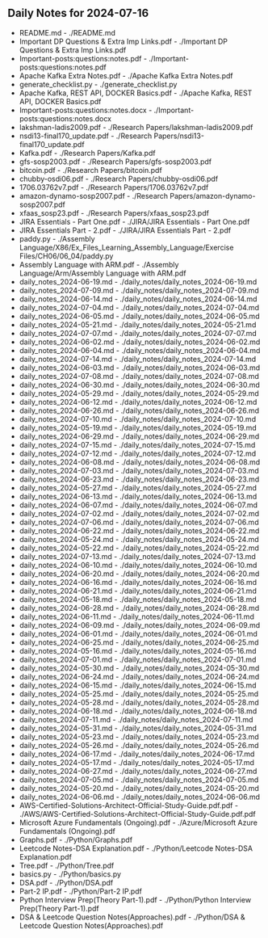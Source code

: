 ## Daily Notes for 2024-07-16

- README.md - ./README.md
- Important DP Questions & Extra Imp Links.pdf - ./Important DP Questions & Extra Imp Links.pdf
- Important-posts:questions:notes.pdf - ./Important-posts:questions:notes.pdf
- Apache Kafka Extra Notes.pdf - ./Apache Kafka Extra Notes.pdf
- generate_checklist.py - ./generate_checklist.py
- Apache Kafka, REST API, DOCKER Basics.pdf - ./Apache Kafka, REST API, DOCKER Basics.pdf
- Important-posts:questions:notes.docx - ./Important-posts:questions:notes.docx
- lakshman-ladis2009.pdf - ./Research Papers/lakshman-ladis2009.pdf
- nsdi13-final170_update.pdf - ./Research Papers/nsdi13-final170_update.pdf
- Kafka.pdf - ./Research Papers/Kafka.pdf
- gfs-sosp2003.pdf - ./Research Papers/gfs-sosp2003.pdf
- bitcoin.pdf - ./Research Papers/bitcoin.pdf
- chubby-osdi06.pdf - ./Research Papers/chubby-osdi06.pdf
- 1706.03762v7.pdf - ./Research Papers/1706.03762v7.pdf
- amazon-dynamo-sosp2007.pdf - ./Research Papers/amazon-dynamo-sosp2007.pdf
- xfaas_sosp23.pdf - ./Research Papers/xfaas_sosp23.pdf
- JIRA Essentials - Part One.pdf - ./JIRA/JIRA Essentials - Part One.pdf
- JIRA Essentials Part - 2.pdf - ./JIRA/JIRA Essentials Part - 2.pdf
- paddy.py - ./Assembly Language/X86/Ex_Files_Learning_Assembly_Language/Exercise Files/CH06/06_04/paddy.py
- Assembly Language with ARM.pdf - ./Assembly Language/Arm/Assembly Language with ARM.pdf
- daily_notes_2024-06-19.md - ./daily_notes/daily_notes_2024-06-19.md
- daily_notes_2024-07-09.md - ./daily_notes/daily_notes_2024-07-09.md
- daily_notes_2024-06-14.md - ./daily_notes/daily_notes_2024-06-14.md
- daily_notes_2024-07-04.md - ./daily_notes/daily_notes_2024-07-04.md
- daily_notes_2024-06-05.md - ./daily_notes/daily_notes_2024-06-05.md
- daily_notes_2024-05-21.md - ./daily_notes/daily_notes_2024-05-21.md
- daily_notes_2024-07-07.md - ./daily_notes/daily_notes_2024-07-07.md
- daily_notes_2024-06-02.md - ./daily_notes/daily_notes_2024-06-02.md
- daily_notes_2024-06-04.md - ./daily_notes/daily_notes_2024-06-04.md
- daily_notes_2024-07-14.md - ./daily_notes/daily_notes_2024-07-14.md
- daily_notes_2024-06-03.md - ./daily_notes/daily_notes_2024-06-03.md
- daily_notes_2024-07-08.md - ./daily_notes/daily_notes_2024-07-08.md
- daily_notes_2024-06-30.md - ./daily_notes/daily_notes_2024-06-30.md
- daily_notes_2024-05-29.md - ./daily_notes/daily_notes_2024-05-29.md
- daily_notes_2024-06-12.md - ./daily_notes/daily_notes_2024-06-12.md
- daily_notes_2024-06-26.md - ./daily_notes/daily_notes_2024-06-26.md
- daily_notes_2024-07-10.md - ./daily_notes/daily_notes_2024-07-10.md
- daily_notes_2024-05-19.md - ./daily_notes/daily_notes_2024-05-19.md
- daily_notes_2024-06-29.md - ./daily_notes/daily_notes_2024-06-29.md
- daily_notes_2024-07-15.md - ./daily_notes/daily_notes_2024-07-15.md
- daily_notes_2024-07-12.md - ./daily_notes/daily_notes_2024-07-12.md
- daily_notes_2024-06-08.md - ./daily_notes/daily_notes_2024-06-08.md
- daily_notes_2024-07-03.md - ./daily_notes/daily_notes_2024-07-03.md
- daily_notes_2024-06-23.md - ./daily_notes/daily_notes_2024-06-23.md
- daily_notes_2024-05-27.md - ./daily_notes/daily_notes_2024-05-27.md
- daily_notes_2024-06-13.md - ./daily_notes/daily_notes_2024-06-13.md
- daily_notes_2024-06-07.md - ./daily_notes/daily_notes_2024-06-07.md
- daily_notes_2024-07-02.md - ./daily_notes/daily_notes_2024-07-02.md
- daily_notes_2024-07-06.md - ./daily_notes/daily_notes_2024-07-06.md
- daily_notes_2024-06-22.md - ./daily_notes/daily_notes_2024-06-22.md
- daily_notes_2024-05-24.md - ./daily_notes/daily_notes_2024-05-24.md
- daily_notes_2024-05-22.md - ./daily_notes/daily_notes_2024-05-22.md
- daily_notes_2024-07-13.md - ./daily_notes/daily_notes_2024-07-13.md
- daily_notes_2024-06-10.md - ./daily_notes/daily_notes_2024-06-10.md
- daily_notes_2024-06-20.md - ./daily_notes/daily_notes_2024-06-20.md
- daily_notes_2024-06-16.md - ./daily_notes/daily_notes_2024-06-16.md
- daily_notes_2024-06-21.md - ./daily_notes/daily_notes_2024-06-21.md
- daily_notes_2024-05-18.md - ./daily_notes/daily_notes_2024-05-18.md
- daily_notes_2024-06-28.md - ./daily_notes/daily_notes_2024-06-28.md
- daily_notes_2024-06-11.md - ./daily_notes/daily_notes_2024-06-11.md
- daily_notes_2024-06-09.md - ./daily_notes/daily_notes_2024-06-09.md
- daily_notes_2024-06-01.md - ./daily_notes/daily_notes_2024-06-01.md
- daily_notes_2024-06-25.md - ./daily_notes/daily_notes_2024-06-25.md
- daily_notes_2024-05-16.md - ./daily_notes/daily_notes_2024-05-16.md
- daily_notes_2024-07-01.md - ./daily_notes/daily_notes_2024-07-01.md
- daily_notes_2024-05-30.md - ./daily_notes/daily_notes_2024-05-30.md
- daily_notes_2024-06-24.md - ./daily_notes/daily_notes_2024-06-24.md
- daily_notes_2024-06-15.md - ./daily_notes/daily_notes_2024-06-15.md
- daily_notes_2024-05-25.md - ./daily_notes/daily_notes_2024-05-25.md
- daily_notes_2024-05-28.md - ./daily_notes/daily_notes_2024-05-28.md
- daily_notes_2024-06-18.md - ./daily_notes/daily_notes_2024-06-18.md
- daily_notes_2024-07-11.md - ./daily_notes/daily_notes_2024-07-11.md
- daily_notes_2024-05-31.md - ./daily_notes/daily_notes_2024-05-31.md
- daily_notes_2024-05-23.md - ./daily_notes/daily_notes_2024-05-23.md
- daily_notes_2024-05-26.md - ./daily_notes/daily_notes_2024-05-26.md
- daily_notes_2024-06-17.md - ./daily_notes/daily_notes_2024-06-17.md
- daily_notes_2024-05-17.md - ./daily_notes/daily_notes_2024-05-17.md
- daily_notes_2024-06-27.md - ./daily_notes/daily_notes_2024-06-27.md
- daily_notes_2024-07-05.md - ./daily_notes/daily_notes_2024-07-05.md
- daily_notes_2024-05-20.md - ./daily_notes/daily_notes_2024-05-20.md
- daily_notes_2024-06-06.md - ./daily_notes/daily_notes_2024-06-06.md
- AWS-Certified-Solutions-Architect-Official-Study-Guide.pdf.pdf - ./AWS/AWS-Certified-Solutions-Architect-Official-Study-Guide.pdf.pdf
- Microsoft Azure Fundamentals (Ongoing).pdf - ./Azure/Microsoft Azure Fundamentals (Ongoing).pdf
- Graphs.pdf - ./Python/Graphs.pdf
- Leetcode Notes-DSA Explanation.pdf - ./Python/Leetcode Notes-DSA Explanation.pdf
- Tree.pdf - ./Python/Tree.pdf
- basics.py - ./Python/basics.py
- DSA.pdf - ./Python/DSA.pdf
- Part-2 IP.pdf - ./Python/Part-2 IP.pdf
- Python Interview Prep(Theory Part-1).pdf - ./Python/Python Interview Prep(Theory Part-1).pdf
- DSA & Leetcode Question Notes(Approaches).pdf - ./Python/DSA & Leetcode Question Notes(Approaches).pdf
